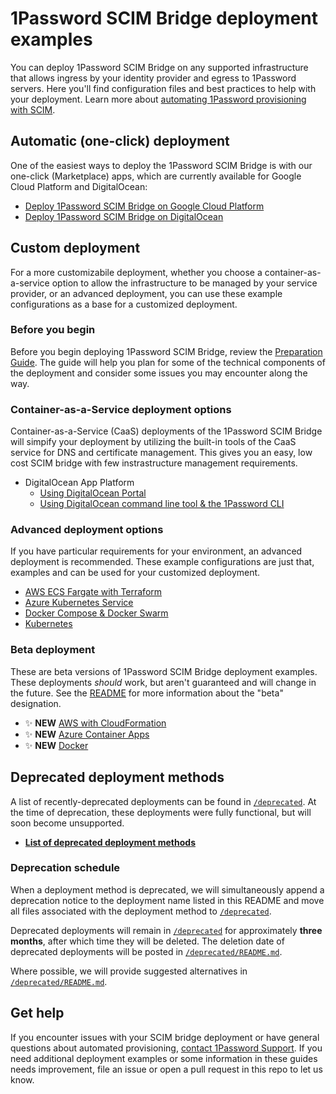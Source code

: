 # 1Password SCIM Bridge deployment examples

You can deploy 1Password SCIM Bridge on any supported infrastructure that allows ingress by your identity provider and egress to 1Password servers. Here you'll find configuration files and best practices to help with your deployment. Learn more about [automating 1Password provisioning with SCIM](https://support.1password.com/scim/).

## Automatic (one-click) deployment

One of the easiest ways to deploy the 1Password SCIM Bridge is with our one-click (Marketplace) apps, which are currently available for Google Cloud Platform and DigitalOcean:

- [Deploy 1Password SCIM Bridge on Google Cloud Platform](https://support.1password.com/scim-deploy-gcp/)
- [Deploy 1Password SCIM Bridge on DigitalOcean](https://support.1password.com/scim-deploy-digitalocean/)

## Custom deployment

For a more customizabile deployment, whether you choose a container-as-a-service option to allow the infrastructure to be managed by your service provider, or an advanced deployment, you can use these example configurations as a base for a customized deployment.

### Before you begin

Before you begin deploying 1Password SCIM Bridge, review the [Preparation Guide](/PREPARATION.md). The guide will help you plan for some of the technical components of the deployment and consider some issues you may encounter along the way.

### Container-as-a-Service deployment options

Container-as-a-Service (CaaS) deployments of the 1Password SCIM Bridge will simpify your deployment by utilizing the built-in tools of the CaaS service for DNS and certificate management. This gives you an easy, low cost SCIM bridge with few instrastructure management requirements.

- DigitalOcean App Platform 
  - [Using DigitalOcean Portal](https://support.1password.com/cs/scim-deploy-digitalocean-ap/)
  - [Using DigitalOcean command line tool & the 1Password CLI](/beta/do-app-platform-op-cli/) 

### Advanced deployment options
If you have particular requirements for your environment, an advanced deployment is recommended. These example configurations are just that, examples and can be used for your customized deployment.

- [AWS ECS Fargate with Terraform](/aws-ecsfargate-terraform)
- [Azure Kubernetes Service](https://support.1password.com/scim-deploy-azure/)
- [Docker Compose & Docker Swarm](/docker)
- [Kubernetes](/kubernetes)

### Beta deployment

These are beta versions of 1Password SCIM Bridge deployment examples. These deployments _should_ work, but aren't guaranteed and will change in the future. See the [README](./beta/README.md) for more information about the "beta" designation.

- ✨ **NEW** [AWS with CloudFormation](/beta/aws-ecsfargate-cfn)
- ✨ **NEW** [Azure Container Apps](/beta/azure-container-apps)
- ✨ **NEW** [Docker](/beta/docker)

## Deprecated deployment methods

A list of recently-deprecated deployments can be found in [`/deprecated`](./deprecated/). At the time of deprecation, these deployments were fully functional, but will soon become unsupported.

- [**List of deprecated deployment methods**](./deprecated/README.md#deprecated-deployments)

### Deprecation schedule

When a deployment method is deprecated, we will simultaneously append a deprecation notice to the deployment name listed in this README and move all files associated with the deployment method to [`/deprecated`](./deprecated/).

Deprecated deployments will remain in [`/deprecated`](./deprecated/) for approximately **three months**, after which time they will be deleted. The deletion date of deprecated deployments will be posted in [`/deprecated/README.md`](./deprecated/README.md).

Where possible, we will provide suggested alternatives in [`/deprecated/README.md`](./deprecated/README.md).

## Get help

If you encounter issues with your SCIM bridge deployment or have general questions about automated provisioning, [contact 1Password Support](https://support.1password.com/contact/). If you need additional deployment examples or some information in these guides needs improvement, file an issue or open a pull request in this repo to let us know.
